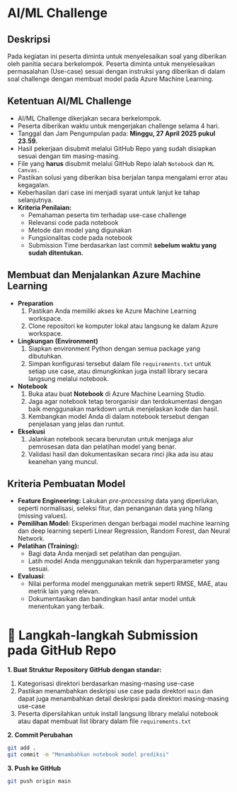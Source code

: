 # AI/ML Challenge

## Deskripsi

Pada kegiatan ini peserta diminta untuk menyelesaikan soal yang diberikan oleh panitia secara berkelompok. Peserta diminta untuk menyelesaikan permasalahan (Use-case) sesuai dengan instruksi yang diberikan di dalam soal challenge dengan membuat model pada Azure Machine Learning.

## Ketentuan AI/ML Challenge

- AI/ML Challenge dikerjakan secara berkelompok.
- Peserta diberikan waktu untuk mengerjakan challenge selama 4 hari.
- Tanggal dan Jam Pengumpulan pada: **Minggu, 27 April 2025 pukul 23.59.**
- Hasil pekerjaan disubmit melalui GitHub Repo yang sudah disiapkan sesuai dengan tim masing-masing.
- File yang **harus** disubmit melalui GitHub Repo ialah `Notebook` dan `ML Canvas.`
- Pastikan solusi yang diberikan bisa berjalan tanpa mengalami error atau kegagalan.
- Keberhasilan dari case ini menjadi syarat untuk lanjut ke tahap selanjutnya.
- **Kriteria Penilaian:**
    - Pemahaman peserta tim terhadap use-case challenge
    - Relevansi code pada notebook
    - Metode dan model yang digunakan
    - Fungsionalitas code pada notebook
    - Submission Time berdasarkan last commit **sebelum waktu yang sudah ditentukan.**

## Membuat dan Menjalankan Azure Machine Learning

- **Preparation**
    1. Pastikan Anda memiliki akses ke Azure Machine Learning workspace.
    2. Clone repositori ke komputer lokal atau langsung ke dalam Azure workspace.
- **Lingkungan (Environment)**
    1. Siapkan environment Python dengan semua package yang dibutuhkan.
    2. Simpan konfigurasi tersebut dalam file `requirements.txt` untuk setiap use case, atau dimungkinkan juga install library secara langsung melalui notebook.
- **Notebook**
    1. Buka atau buat **Notebook** di Azure Machine Learning Studio.
    2. Jaga agar notebook tetap terorganisir dan terdokumentasi dengan baik menggunakan markdown untuk menjelaskan kode dan hasil.
    3. Kembangkan model Anda di dalam notebook tersebut dengan penjelasan yang jelas dan runtut.
- **Eksekusi**
    1. Jalankan notebook secara berurutan untuk menjaga alur pemrosesan data dan pelatihan model yang benar.
    2. Validasi hasil dan dokumentasikan secara rinci jika ada isu atau keanehan yang muncul.

## Kriteria Pembuatan Model

- **Feature Engineering:**
Lakukan *pre-processing* data yang diperlukan, seperti normalisasi, seleksi fitur, dan penanganan data yang hilang (missing values).
- **Pemilihan Model:**
Eksperimen dengan berbagai model machine learning dan deep learning seperti Linear Regression, Random Forest, dan Neural Network.
- **Pelatihan (Training):**
    - Bagi data Anda menjadi set pelatihan dan pengujian.
    - Latih model Anda menggunakan teknik dan hyperparameter yang sesuai.
- **Evaluasi**:
    - Nilai performa model menggunakan metrik seperti RMSE, MAE, atau metrik lain yang relevan.
    - Dokumentasikan dan bandingkan hasil antar model untuk menentukan yang terbaik.
    

# **📌 Langkah-langkah Submission pada GitHub Repo**

**1. Buat Struktur Repository GitHub dengan standar:**

1. Kategorisasi direktori berdasarkan masing-masing use-case
2. Pastikan menambahkan deskripsi use case pada direktori `main` dan dapat juga menambahkan detail deskripsi pada direktori masing-masing use-case
3. Peserta dipersilahkan untuk install langsung library melalui notebook atau dapat membuat list library dalam file `requirements.txt`

**2. Commit Perubahan**

```bash
git add .
git commit -m "Menambahkan notebook model prediksi"
```

**3. Push ke GitHub**

```bash
git push origin main
```